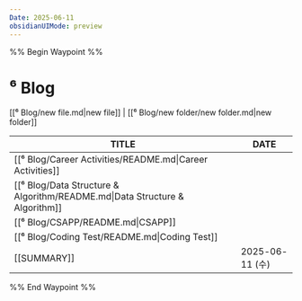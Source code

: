 ```yaml
---
Date: 2025-06-11
obsidianUIMode: preview
---
```

%% Begin Waypoint %%
# ⁶ Blog
[[⁶ Blog/new file.md\|new file]] | [[⁶ Blog/new folder/new folder.md\|new folder]]

|TITLE|DATE|
|---|---|
|[[⁶ Blog/Career Activities/README.md\|Career Activities]]||
|[[⁶ Blog/Data Structure & Algorithm/README.md\|Data Structure & Algorithm]]||
|[[⁶ Blog/CSAPP/README.md\|CSAPP]]||
|[[⁶ Blog/Coding Test/README.md\|Coding Test]]||
|[[SUMMARY]]|2025-06-11 (수)|


%% End Waypoint %%
